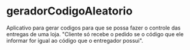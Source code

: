 # geradorCodigoAleatorio
Aplicativo para gerar codigos para que se possa fazer o controle das entregas de uma loja. "Cliente só recebe o pedido se o código que ele informar for igual ao código que o entregador possui".
